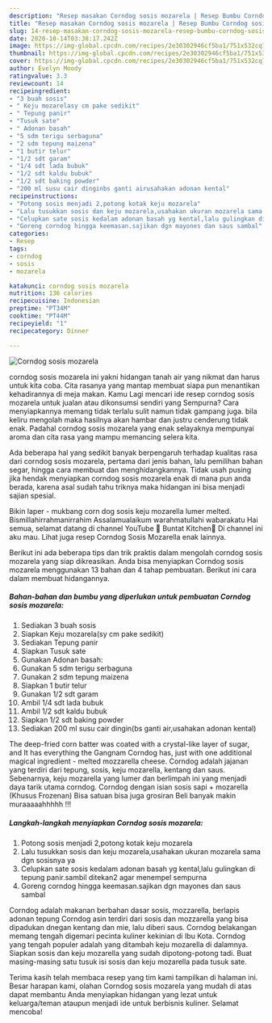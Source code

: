 ```yaml
---
description: "Resep masakan Corndog sosis mozarela | Resep Bumbu Corndog sosis mozarela Yang Enak Dan Mudah"
title: "Resep masakan Corndog sosis mozarela | Resep Bumbu Corndog sosis mozarela Yang Enak Dan Mudah"
slug: 14-resep-masakan-corndog-sosis-mozarela-resep-bumbu-corndog-sosis-mozarela-yang-enak-dan-mudah
date: 2020-10-14T03:38:17.242Z
image: https://img-global.cpcdn.com/recipes/2e30302946cf5ba1/751x532cq70/corndog-sosis-mozarela-foto-resep-utama.jpg
thumbnail: https://img-global.cpcdn.com/recipes/2e30302946cf5ba1/751x532cq70/corndog-sosis-mozarela-foto-resep-utama.jpg
cover: https://img-global.cpcdn.com/recipes/2e30302946cf5ba1/751x532cq70/corndog-sosis-mozarela-foto-resep-utama.jpg
author: Evelyn Moody
ratingvalue: 3.3
reviewcount: 14
recipeingredient:
- "3 buah sosis"
- " Keju mozarelasy cm pake sedikit"
- " Tepung panir"
- "Tusuk sate"
- " Adonan basah"
- "5 sdm terigu serbaguna"
- "2 sdm tepung maizena"
- "1 butir telur"
- "1/2 sdt garam"
- "1/4 sdt lada bubuk"
- "1/2 sdt kaldu bubuk"
- "1/2 sdt baking powder"
- "200 ml susu cair dinginbs ganti airusahakan adonan kental"
recipeinstructions:
- "Potong sosis menjadi 2,potong kotak keju mozarela"
- "Lalu tusukkan sosis dan keju mozarela,usahakan ukuran mozarela sama dgn sosisnya ya"
- "Celupkan sate sosis kedalam adonan basah yg kental,lalu gulingkan di tepung panir.sambil ditekan2 agar menempel sempurna"
- "Goreng corndog hingga keemasan.sajikan dgn mayones dan saus sambal"
categories:
- Resep
tags:
- corndog
- sosis
- mozarela

katakunci: corndog sosis mozarela 
nutrition: 136 calories
recipecuisine: Indonesian
preptime: "PT34M"
cooktime: "PT44M"
recipeyield: "1"
recipecategory: Dinner

---
```



![Corndog sosis mozarela](https://img-global.cpcdn.com/recipes/2e30302946cf5ba1/751x532cq70/corndog-sosis-mozarela-foto-resep-utama.jpg)


corndog sosis mozarela ini yakni hidangan tanah air yang nikmat dan harus untuk kita coba. Cita rasanya yang mantap membuat siapa pun menantikan kehadirannya di meja makan.
Kamu Lagi mencari ide resep corndog sosis mozarela untuk jualan atau dikonsumsi sendiri yang Sempurna? Cara menyiapkannya memang tidak terlalu sulit namun tidak gampang juga. bila keliru mengolah maka hasilnya akan hambar dan justru cenderung tidak enak. Padahal corndog sosis mozarela yang enak selayaknya mempunyai aroma dan cita rasa yang mampu memancing selera kita.

Ada beberapa hal yang sedikit banyak berpengaruh terhadap kualitas rasa dari corndog sosis mozarela, pertama dari jenis bahan, lalu pemilihan bahan segar, hingga cara membuat dan menghidangkannya. Tidak usah pusing jika hendak menyiapkan corndog sosis mozarela enak di mana pun anda berada, karena asal sudah tahu triknya maka hidangan ini bisa menjadi sajian spesial.

Bikin laper - mukbang corn dog sosis keju mozarella lumer melted. Bismillahirrahmanirrahim Assalamualaikum warahmatullahi wabarakatu Hai semua, selamat datang di channel YouTube 🌸 Buntat Kitchen🌸 Di channel ini aku mau. Lihat juga resep Corndog Sosis Mozarella enak lainnya.


Berikut ini ada beberapa tips dan trik praktis dalam mengolah corndog sosis mozarela yang siap dikreasikan. Anda bisa menyiapkan Corndog sosis mozarela menggunakan 13 bahan dan 4 tahap pembuatan. Berikut ini cara dalam membuat hidangannya.

<!--inarticleads1-->

##### Bahan-bahan dan bumbu yang diperlukan untuk pembuatan Corndog sosis mozarela:

1. Sediakan 3 buah sosis
1. Siapkan  Keju mozarela(sy cm pake sedikit)
1. Sediakan  Tepung panir
1. Siapkan Tusuk sate
1. Gunakan  Adonan basah:
1. Gunakan 5 sdm terigu serbaguna
1. Gunakan 2 sdm tepung maizena
1. Siapkan 1 butir telur
1. Gunakan 1/2 sdt garam
1. Ambil 1/4 sdt lada bubuk
1. Ambil 1/2 sdt kaldu bubuk
1. Siapkan 1/2 sdt baking powder
1. Sediakan 200 ml susu cair dingin(bs ganti air,usahakan adonan kental)


The deep-fried corn batter was coated with a crystal-like layer of sugar, and It has everything the Gangnam Corndog has, just with one additional magical ingredient - melted mozzarella cheese. Corndog adalah jajanan yang terdiri dari tepung, sosis, keju mozarella, kentang dan saus. Sebenarnya, keju mozarella yang lumer dan berlimpah ini yang menjadi daya tarik utama corndog. Corndog dengan isian sosis sapi + mozarella (Khusus Frozenan) Bisa satuan bisa juga grosiran Beli banyak makin muraaaaahhhhh !!! 

<!--inarticleads2-->

##### Langkah-langkah menyiapkan Corndog sosis mozarela:

1. Potong sosis menjadi 2,potong kotak keju mozarela
1. Lalu tusukkan sosis dan keju mozarela,usahakan ukuran mozarela sama dgn sosisnya ya
1. Celupkan sate sosis kedalam adonan basah yg kental,lalu gulingkan di tepung panir.sambil ditekan2 agar menempel sempurna
1. Goreng corndog hingga keemasan.sajikan dgn mayones dan saus sambal


Corndog adalah makanan berbahan dasar sosis, mozzarella, berlapis adonan tepung Corndog asin terdiri dari sosis dan mozzarella yang bisa dipadukan dnegan kentang dan mie, lalu diberi saus. Corndog belakangan memang tengah digemari pecinta kuliner kekinian di Ibu Kota. Corndog yang tengah populer adalah yang ditambah keju mozarella di dalamnya. Siapkan sosis dan keju mozarella yang sudah dipotong-potong tadi. Buat masing-masing satu tusuk isi sosis dan keju mozarella pada tusuk sate. 

Terima kasih telah membaca resep yang tim kami tampilkan di halaman ini. Besar harapan kami, olahan Corndog sosis mozarela yang mudah di atas dapat membantu Anda menyiapkan hidangan yang lezat untuk keluarga/teman ataupun menjadi ide untuk berbisnis kuliner. Selamat mencoba!
